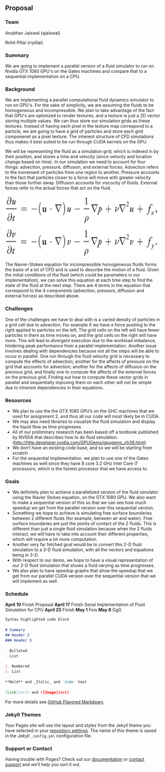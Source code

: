 ## Proposal

### Team

Anubhav Jaiswal  (ajaiswal)

Rohit Pillai  (rrpillai)

### Summary

We are going to implement a parallel version of a fluid simulator to run on Nvidia GTX 1080 GPU's on the Gates machines and compare that to a sequential implementation on a CPU.

### Background

We are implementing a parallel computational fluid dynamics simulator to run on GPU's. For the sake of simplicity, we are assuming the fluids to be homogeneous and incompressible. We plan to take advantage of the fact that GPU's are optimized to render textures, and a texture is just a 2D vector storing multiple values. We can thus store our simulation grids as these textures. Instead of having each pixel in the texture map correspond to a particle, we are going to have a grid of particles and store each grid componenet as a pixel texture. The inherent structure of CFD simulations thus makes it best suited to be run through CUDA kernels on the GPU. 

We will be representing the fluid as a simulation grid, which is indexed in by their position, and stores a time and velocity (since velocity and location change based on time). In our simulation we need to account for four things: advection, pressure, diffusion, and external forces. Advection refers to the movement of particles from one region to another. Pressure accounts to the fact that particles closer to a force will move with greater velocity than those further away. Diffusion accounts for viscocity of fluids. External forces refer to the actual forces that act on the fluid. 

<img src="https://github.com/ajaiswal96/15418-Final-Project/blob/master/assets/Screen%20Shot%202017-04-10%20at%202.56.03%20PM.png" alt="Navier-Stokes" width="600" height="200">

The Navier-Stokes equation for incompressible homogeneous fluids forms the basis of a lot of CFD and is used to describe the motion of a fluid. Given the initial conditions of the fluid (which could be parameters in our implementation), we can solve this equation at each time step to find the state of the fluid at the next step. There are 4 terms in the equation that correspond to the 4 components (advection, pressure, diffusion and external forces) as described above. 
 
### Challenges 
One of the challenges we have to deal with is a varied density of particles in a grid cell due to advection. For example if we have a force pushing to the right applied to particles on the left, The grid cells on the left will have fewer particles in them as time moves on, and the grid cells on the right will have more. This will lead to divergent execution due to the workload imbalance, hindering peak performance from a parallel implementation. Another issue involves dealing with dependencies because not all the steps will be able to occur in parallel. One run through the fluid velocity grid is necessary to compute the effects of advection; another for the affects of pressure on the grid that accounts for advection; another for the affects of diffusion on the previous grid; and finally one to compute the affects of the external forces on the previous grid. Finding out how to compute these vector grids in parallel and sequentially imposing them on each other will not be simple due to inherent dependencies in their equations. 

### Resources
- We plan to use the the GTX 1080 GPU’s on the GHC machines that we used for assignment 2, and thus all our code will most likely be in CUDA.
- We may also need libraries to visualize the fluid simulation and display the liquid flow as time progresses. 
- All of our preliminary research has been based off a textbook published by NVIDIA that describes how to do fluid simulation. (http://http.developer.nvidia.com/GPUGems/gpugems_ch38.html) 
- We don’t have an existing code base, and so we will be starting from scratch
- For the sequential implementation, we plan to use one of the Gates machines as well since they have 8 core 3.2 GHz Intel Core i7 processors, which is the fastest processor that we have access to.

### Goals 
- We definitely plan to achieve a parallelized version of the fluid simulator using the Navier Stokes equation, on the GTX 1080 GPU. We also want to make a sequential version of this so that we can see how much speedup we get from the parallel version over this sequential version.
- Something we hope to achieve is simulating free surface boundaries between 2 different fluids (for example, between air and water). Free surface boundaries are just the points of contact of the 2 fluids. This is different than just a single fluid simulation because when the 2 fluids interact, we will have to take into account their different properties, which will require a lot more computation.
- Another very far fetched goal would be to convert this 2-D fluid simulation to a 3-D fluid simulation, with all the vectors and equations being in 3-D.
- With respect to our demo, we hope to have a visual representation of our 2-D fluid simulation that shows a fluid varying as time progresses.
- We also plan to have speedup graphs that show the speedup that we get from our parallel CUDA version over the sequential version that we will implement as well. 

### Schedule
**April 10** Finish Proposal 
**April 17** Finish Serial Implementation of Fluid Simulation for CPU
**April 25** Finish 
**May 1**    Fois
**May 8**    GgG
```markdown
Syntax highlighted code block

# Summary
## Header 2
### Header 3

- Bulleted
- List

1. Numbered
2. List

**Bold** and _Italic_ and `Code` text

[Link](url) and ![Image](src)
```

For more details see [GitHub Flavored Markdown](https://guides.github.com/features/mastering-markdown/).

### Jekyll Themes

Your Pages site will use the layout and styles from the Jekyll theme you have selected in your [repository settings](https://github.com/ajaiswal96/15418-Final-Project/settings). The name of this theme is saved in the Jekyll `_config.yml` configuration file.

### Support or Contact

Having trouble with Pages? Check out our [documentation](https://help.github.com/categories/github-pages-basics/) or [contact support](https://github.com/contact) and we’ll help you sort it out.
